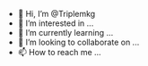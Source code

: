 - 👋 Hi, I’m @Triplemkg
- 👀 I’m interested in ...
- 🌱 I’m currently learning ...
- 💞️ I’m looking to collaborate on ...
- 📫 How to reach me ...

<!---
Triplemkg/Triplemkg is a ✨ special ✨ repository because its `README.md` (this file) appears on your GitHub profile.
You can click the Preview link to take a look at your changes.
--->
